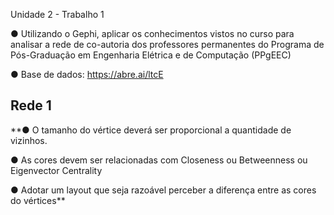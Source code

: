 Unidade 2 - Trabalho 1

● Utilizando o Gephi, aplicar os conhecimentos vistos no curso para analisar a rede de co-autoria dos professores permanentes do Programa de Pós-Graduação em Engenharia Elétrica e de Computação (PPgEEC)

● Base de dados: https://abre.ai/ltcE

## Rede 1
**● O tamanho do vértice deverá ser proporcional a quantidade de vizinhos. 

● As cores devem ser relacionadas com Closeness ou Betweenness ou Eigenvector Centrality

● Adotar um layout que seja razoável perceber a diferença entre as cores do vértices**
